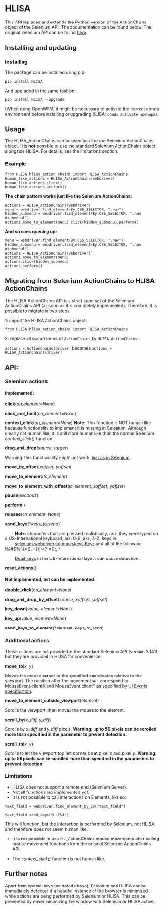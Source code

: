# HLISA

This API replaces and extends the Python version of the ActionChains object of the Selenium API. The documentation can be found below. The original Selenium API can be found [here](https://www.selenium.dev/selenium/docs/api/py/webdriver/selenium.webdriver.common.action_chains.html).

## Installing and updating

### Installing

The package can be installed using pip:

`pip install HLISA`

And upgraded in the same fashion:

`pip install HLISA --upgrade`

(When using OpenWPM, it might be necessary to activate the correct conda environment before installing or upgrading HLISA: `conda activate openwpm`).

## Usage

The HLISA_ActionChains can be used just like the Selenium ActionChains object. It is **not** possible to use the standard Selenium ActionChains object alongside HLISA. For details, see the limitations section.

### Example

```
from HLISA.hlisa_action_chains import HLISA_ActionChains
human_like_actions = HLISA_ActionChains(webdriver)
human_like_actions.click()
human_like_actions.perform()
```

**The chain pattern works just like the Selenium ActionChains:**

```
actions = HLISA_ActionChains(webdriver)
menu = webdriver.find_element(By.CSS_SELECTOR, ".nav")
hidden_submenu = webdriver.find_element(By.CSS_SELECTOR, ".nav #submenu1")
actions.move_to_element(menu).click(hidden_submenu).perform()
```

**And so does queuing up:**

```
menu = webdriver.find_element(By.CSS_SELECTOR, ".nav")
hidden_submenu = webdriver.find_element(By.CSS_SELECTOR, ".nav #submenu1")
actions = HLISA_ActionChains(webdriver)`
actions.move_to_element(menu)
actions.click(hidden_submenu)
actions.perform()
```

## Migrating from Selenium ActionChains to HLISA ActionChains

The HLISA ActionChains API is a strict superset of the Selenium ActionChains API (as soon as it is completely implemented). Therefore, it is possible to migrate in two steps:

1: import the HLISA ActionChains object:

`from HLISA.hlisa_action_chains import HLISA_ActionChains`

2: replace all occurrences of `ActionChains` by `HLISA_ActionChains`:

`actions = ActionChains(driver)` becomes `actions = HLISA_ActionChains(driver)`

## API:

### Selenium actions:

#### Implemented:

**click**(*on_element=None*)

**click_and_hold**(*on_element=None*)

**context_click**(*on_element=None*) **Note:** This function is NOT human like because functionality to implement it is missing in Selenium. Although clearly not human like, it is still more human like than the normal Selenium *context_click()* function.

**drag_and_drop**(*source, target*)

Warning: this functionality might not work, [just as in Selenium](https://github.com/SeleniumHQ/selenium/issues/8345).

**move_by_offset**(*xoffset, yoffset*)

**move_to_element**(*to_element*)

**move_to_element_with_offset**(*to_element, xoffset, yoffset*)

**pause**(*seconds*)

**perform**()

**release**(*on_element=None*)

**send_keys**(**keys_to_send*)

&nbsp;&nbsp;&nbsp;&nbsp;&nbsp;&nbsp;&nbsp; **Note:** characters that are pressed realistically, as if they were typed on a US-International keyboard, are: 0-9, a-z, A-Z, keys in &nbsp;&nbsp;&nbsp;&nbsp;&nbsp;&nbsp;&nbsp;&nbsp;[selenium.webdriver.common.keys.Keys](https://www.selenium.dev/selenium/docs/api/py/webdriver/selenium.webdriver.common.keys.html#module-selenium.webdriver.common.keys) and all of the following: !@#$%^&*()_+{}|:>?-=[]\;,./

&nbsp;&nbsp;&nbsp;&nbsp;&nbsp;&nbsp;&nbsp; [Dead keys](https://en.wikipedia.org/wiki/Dead_key) in the US-International layout can cause detection.

**reset_actions**()

#### Not implemented, but can be implemented:

**double_click**(*on_element=None*) 

**drag_and_drop_by_offset**(*source, xoffset, yoffset*)

**key_down**(*value, element=None*)

**key_up**(*value, element=None*)

**send_keys_to_element**(*element, *keys_to_send*)

### Additional actions:

These actions are not provided in the standard Selenium API (version 3.141), but they are provided in HLISA for convenience.

**move_to**(*x, y*)

Moves the mouse cursor to the specified coordinates relative to the viewport. The position after the movement will correspond to MouseEvent.clientX and MouseEvent.clientY as specified by [UI Events specification](https://w3c.github.io/uievents/#event-type-mousemove).

**move_to_element_outside_viewport**(*element*)

Scrolls the viewport, then moves the mouse to the element.

**scroll_by**(*x_diff, y_diff*)

Scrolls by *x_diff* and *y_diff* pixels. **Warning: up to 56 pixels can be scrolled more than specified in the parameter to prevent detection.**

**scroll_to**(*x, y*)

Scrolls to let the viewport top left corner be at pixel *x* and pixel *y*. **Warning: up to 56 pixels can be scrolled more than specified in the parameters to prevent detection.**

### Limitations

- HLISA does not support a remote end (Selenium Server).
- Not all functions are implemented yet.
- It is not possible to call interactions on Elements, like so:

`text_field = webdriver.find_element_by_id("text_field")`

`text_field.send_keys("HLISA")`

This will function, but the interaction is performed by Selenium, not HLISA, and therefore does not seem human like.

- It is not possible to use HL_ActionChains mouse movements after calling mouse movement functions from the original Selenium ActionChains API.

- The *context_click()* function is not human like.

## Further notes

Apart from special keys (as noted above), Selenium and HLISA can be immediately detected if a headful instance of the browser is minimized while actions are being performed by Selenium or HLISA. This can be prevented by never minimizing the window with Selenium or HLISA active.
